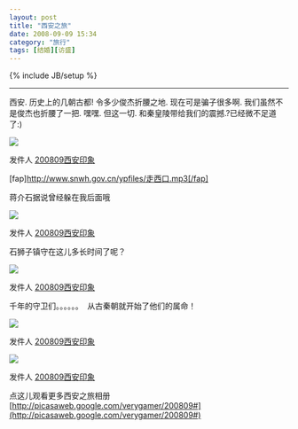 ```yaml
---
layout: post
title: "西安之旅"
date: 2008-09-09 15:34
category: "旅行"
tags: [结婚][访盛]
---
```

{% include JB/setup %}

----------------

西安. 历史上的几朝古都! 令多少俊杰折腰之地. 现在可是骗子很多啊. 我们虽然不是俊杰也折腰了一把. 嘿嘿. 但这一切. 和秦皇陵带给我们的震撼.?已经微不足道了:)  


[![](http://lh6.ggpht.com/verygamer/SMZyIRr6JJI/AAAAAAAAAKA/c0STbQyvfzc/s288/%E7%85%A7%E7%89%87%20882.jpg)](http://picasaweb.google.com/lh/photo/1VEl7xZzMI7If8lrEVjv9g)

发件人 [200809西安印象](http://picasaweb.google.com/verygamer/200809)
  
[fap]http://www.snwh.gov.cn/ypfiles/走西口.mp3[/fap]  
  
蒋介石据说曾经躲在我后面哦  


[![](http://lh3.ggpht.com/verygamer/SMZxiDpcnyI/AAAAAAAAAIM/fMmiphXH1aU/s400/%E7%85%A7%E7%89%87%20982.jpg)](http://picasaweb.google.com/lh/photo/Y_IoQC0ifHBlZCAe2N7kHQ)

发件人 [200809西安印象](http://picasaweb.google.com/verygamer/200809)
  
石狮子镇守在这儿多长时间了呢？  


[![](http://lh6.ggpht.com/verygamer/SMZxlduu9ZI/AAAAAAAAAIU/m77dVzcWnKU/s400/%E7%85%A7%E7%89%87%20942.jpg)](http://picasaweb.google.com/lh/photo/P8j1apY6HFXwMhJ2ArSnGw)

发件人 [200809西安印象](http://picasaweb.google.com/verygamer/200809)
  
千年的守卫们。。。。。。  从古秦朝就开始了他们的属命！  


[![](http://lh3.ggpht.com/verygamer/SMZykH782lI/AAAAAAAAALc/-qJ2Pwn3YV4/s400/%E7%85%A7%E7%89%87%20816.jpg)](http://picasaweb.google.com/lh/photo/d_B7DuoxJHzRgJzSKTqZaA)

发件人 [200809西安印象](http://picasaweb.google.com/verygamer/200809)
  


[![](http://lh3.ggpht.com/verygamer/SMZyppPW2VI/AAAAAAAAALs/BJJzBJgkZrE/s400/%E7%85%A7%E7%89%87%20797.jpg)](http://picasaweb.google.com/lh/photo/JkHDjctHMlPoy63kLiKCwg)

发件人 [200809西安印象](http://picasaweb.google.com/verygamer/200809)
  
  
点这儿观看更多西安之旅相册  
[http://picasaweb.google.com/verygamer/200809#](http://picasaweb.google.com/verygamer/200809#)
